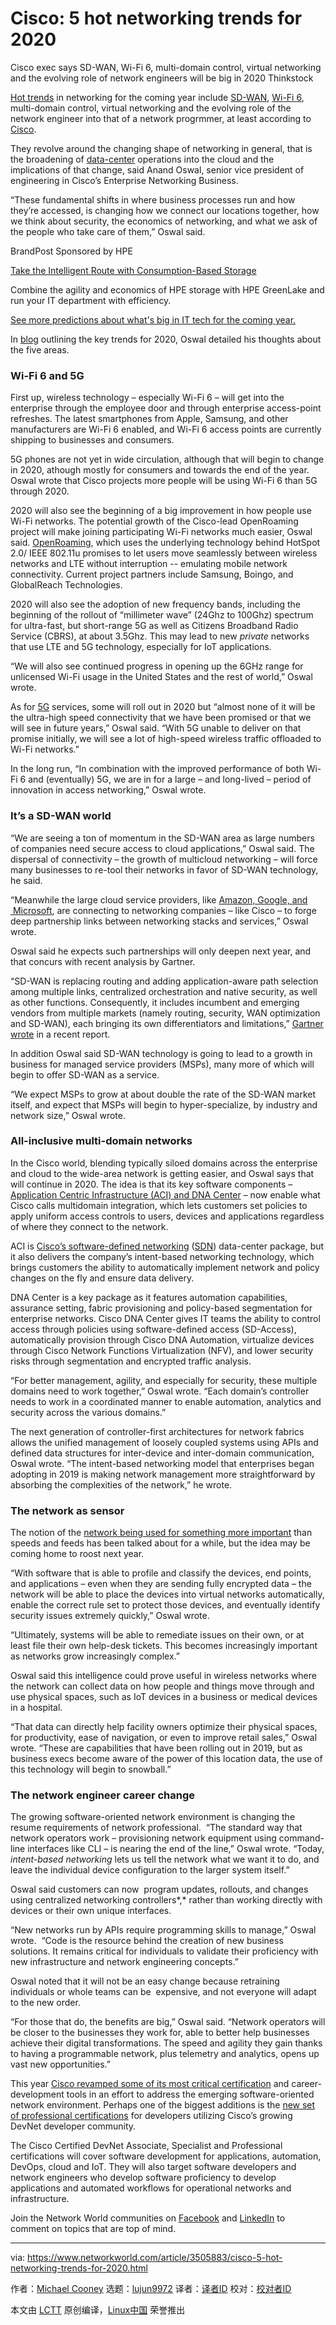 [#]: collector: (lujun9972)
[#]: translator: ( )
[#]: reviewer: ( )
[#]: publisher: ( )
[#]: url: ( )
[#]: subject: (Cisco: 5 hot networking trends for 2020)
[#]: via: (https://www.networkworld.com/article/3505883/cisco-5-hot-networking-trends-for-2020.html)
[#]: author: (Michael Cooney https://www.networkworld.com/author/Michael-Cooney/)

Cisco: 5 hot networking trends for 2020
======
Cisco exec says SD-WAN, Wi-Fi 6, multi-domain control, virtual networking and the evolving role of network engineers will be big in 2020
Thinkstock

[Hot trends][1] in networking for the coming year include [SD-WAN][2], [Wi-Fi 6][3], multi-domain control, virtual networking and the evolving role of the network engineer into that of a network progrmmer, at least according to [Cisco][4].

They revolve around the changing shape of networking in general, that is the broadening of [data-center][5] operations into the cloud and the implications of that change, said Anand Oswal, senior vice president of engineering in Cisco’s Enterprise Networking Business.

“These fundamental shifts in where business processes run and how they’re accessed, is changing how we connect our locations together, how we think about security, the economics of networking, and what we ask of the people who take care of them,” Oswal said.

[][6]

BrandPost Sponsored by HPE

[Take the Intelligent Route with Consumption-Based Storage][6]

Combine the agility and economics of HPE storage with HPE GreenLake and run your IT department with efficiency.

[See more predictions about what's big in IT tech for the coming year.][7]

In [blog][8] outlining the key trends for 2020, Oswal detailed his thoughts about the five areas.

### Wi-Fi 6 and 5G

First up, wireless technology – especially Wi-Fi 6 – will get into the enterprise through the employee door and through enterprise access-point refreshes. The latest smartphones from Apple, Samsung, and other manufacturers are Wi-Fi 6 enabled, and Wi-Fi 6 access points are currently shipping to businesses and consumers.

5G phones are not yet in wide circulation, although that will begin to change in 2020, athough mostly for consumers and towards the end of the year. Oswal wrote that Cisco projects more people will be using Wi-Fi 6 than 5G through 2020.  

2020 will also see the beginning of a big improvement in how people use Wi-Fi networks. The potential growth of the Cisco-lead OpenRoaming project will make joining participating Wi-Fi networks much easier, Oswal said. [OpenRoaming][9], which uses the underlying technology behind HotSpot 2.0/ IEEE 802.11u promises to let users move seamlessly between wireless networks and LTE without interruption -- emulating mobile network connectivity. Current project partners include Samsung, Boingo, and GlobalReach Technologies.

2020 will also see the adoption of new frequency bands, including the beginning of the rollout of “millimeter wave” (24Ghz to 100Ghz) spectrum for ultra-fast, but short-range 5G as well as Citizens Broadband Radio Service (CBRS), at about 3.5Ghz. This may lead to new _private_ networks that use LTE and 5G technology, especially for IoT applications.

“We will also see continued progress in opening up the 6GHz range for unlicensed Wi-Fi usage in the United States and the rest of world,” Oswal wrote.

As for [5G][10] services, some will roll out in 2020 but “almost none of it will be the ultra-high speed connectivity that we have been promised or that we will see in future years,” Oswal said. “With 5G unable to deliver on that promise initially, we will see a lot of high-speed wireless traffic offloaded to Wi-Fi networks.”

In the long run, “In combination with the improved performance of both Wi-Fi 6 and (eventually) 5G, we are in for a large – and long-lived – period of innovation in access networking,” Oswal wrote.

### It’s a SD-WAN world

“We are seeing a ton of momentum in the SD-WAN area as large numbers of companies need secure access to cloud applications,” Oswal said. The dispersal of connectivity – the growth of multicloud networking – will force many businesses to re-tool their networks in favor of SD-WAN technology, he said.

“Meanwhile the large cloud service providers, like [Amazon, Google, and  Microsoft][1], are connecting to networking companies – like Cisco – to forge deep partnership links between networking stacks and services,” Oswal wrote.  

Oswal said he expects such partnerships will only deepen next year, and that concurs with recent analysis by Gartner.  

“SD-WAN is replacing routing and adding application-aware path selection among multiple links, centralized orchestration and native security, as well as other functions. Consequently, it includes incumbent and emerging vendors from multiple markets (namely routing, security, WAN optimization and SD-WAN), each bringing its own differentiators and limitations,” [Gartner wrote][11] in a recent report.

In addition Oswal said SD-WAN technology is going to lead to a growth in business for managed service providers (MSPs), many more of which will begin to offer SD-WAN as a service.

“We expect MSPs to grow at about double the rate of the SD-WAN market itself, and expect that MSPs will begin to hyper-specialize, by industry and network size,” Oswal wrote.

### All-inclusive multi-domain networks

In the Cisco world, blending typically siloed domains across the enterprise and cloud to the wide-area network is getting easier, and Oswal says that will continue in 2020. The idea is that its key software components – [Application Centric Infrastructure (ACI) and DNA Center][12] – now enable what Cisco calls multidomain integration, which lets customers set policies to apply uniform access controls to users, devices and applications regardless of where they connect to the network.

ACI is [Cisco’s software-defined networking][13] ([SDN][13]) data-center package, but it also delivers the company’s intent-based networking technology, which brings customers the ability to automatically implement network and policy changes on the fly and ensure data delivery.

DNA Center is a key package as it features automation capabilities, assurance setting, fabric provisioning and policy-based segmentation for enterprise networks. Cisco DNA Center gives IT teams the ability to control access through policies using software-defined access (SD-Access), automatically provision through Cisco DNA Automation, virtualize devices through Cisco Network Functions Virtualization (NFV), and lower security risks through segmentation and encrypted traffic analysis.

“For better management, agility, and especially for security, these multiple domains need to work together,” Oswal wrote. “Each domain’s controller needs to work in a coordinated manner to enable automation, analytics and security across the various domains.”

The next generation of controller-first architectures for network fabrics allows the unified management of loosely coupled systems using APIs and defined data structures for inter-device and inter-domain communication, Oswal wrote. “The intent-based networking model that enterprises began adopting in 2019 is making network management more straightforward by absorbing the complexities of the network,” he wrote.

### The network as sensor

The notion of the [network being used for something more important][14] than speeds and feeds has been talked about for a while, but the idea may be coming home to roost next year. 

“With software that is able to profile and classify the devices, end points, and applications – even when they are sending fully encrypted data – the network will be able to place the devices into virtual networks automatically, enable the correct rule set to protect those devices, and eventually identify security issues extremely quickly,” Oswal wrote.

“Ultimately, systems will be able to remediate issues on their own, or at least file their own help-desk tickets. This becomes increasingly important as networks grow increasingly complex.”

Oswal said this intelligence could prove useful in wireless networks where the network can collect data on how people and things move through and use physical spaces, such as IoT devices in a business or medical devices in a hospital.

“That data can directly help facility owners optimize their physical spaces, for productivity, ease of navigation, or even to improve retail sales,” Oswal wrote. “These are capabilities that have been rolling out in 2019, but as business execs become aware of the power of this location data, the use of this technology will begin to snowball.”

### The network engineer career change

The growing software-oriented network environment is changing the resume requirements of network professional.  “The standard way that network operators work – provisioning network equipment using command-line interfaces like CLI – is nearing the end of the line,” Oswal wrote. “Today, _intent-based networking_ lets us tell the network what we want it to do, and leave the individual device configuration to the larger system itself.”

Oswal said customers can now  program updates, rollouts, and changes using centralized networking controllers*,* rather than working directly with devices or their own unique interfaces.

“New networks run by APIs require programming skills to manage,” Oswal wrote.  “Code is the resource behind the creation of new business solutions. It remains critical for individuals to validate their proficiency with new infrastructure and network engineering concepts.”

Oswal noted that it will not be an easy change because retraining individuals or whole teams can be  expensive, and not everyone will adapt to the new order.

“For those that do, the benefits are big,” Oswal said. “Network operators will be closer to the businesses they work for, able to better help businesses achieve their digital transformations. The speed and agility they gain thanks to having a programmable network, plus telemetry and analytics, opens up vast new opportunities.”

This year [Cisco revamped some of its most critical certification][15] and career-development tools in an effort to address the emerging software-oriented network environment. Perhaps one of the biggest additions is the [new set of professional certifications][16] for developers utilizing Cisco’s growing DevNet developer community.   

The Cisco Certified DevNet Associate, Specialist and Professional certifications will cover software development for applications, automation, DevOps, cloud and IoT. They will also target software developers and network engineers who develop software proficiency to develop applications and automated workflows for operational networks and infrastructure.   

Join the Network World communities on [Facebook][17] and [LinkedIn][18] to comment on topics that are top of mind.

--------------------------------------------------------------------------------

via: https://www.networkworld.com/article/3505883/cisco-5-hot-networking-trends-for-2020.html

作者：[Michael Cooney][a]
选题：[lujun9972][b]
译者：[译者ID](https://github.com/译者ID)
校对：[校对者ID](https://github.com/校对者ID)

本文由 [LCTT](https://github.com/LCTT/TranslateProject) 原创编译，[Linux中国](https://linux.cn/) 荣誉推出

[a]: https://www.networkworld.com/author/Michael-Cooney/
[b]: https://github.com/lujun9972
[1]: https://www.networkworld.com/article/3489938/what-s-hot-at-the-edge-for-2020-everything.html
[2]: https://www.networkworld.com/article/3031279/sd-wan-what-it-is-and-why-you-ll-use-it-one-day.html
[3]: https://www.networkworld.com/article/3258807/what-is-802-11ax-wi-fi-and-what-will-it-mean-for-802-11ac.html
[4]: https://www.networkworld.com/article/3487831/what-s-hot-for-cisco-in-2020.html
[5]: https://www.networkworld.com/article/3223692/what-is-a-data-centerhow-its-changed-and-what-you-need-to-know.html
[6]: https://www.networkworld.com/article/3440100/take-the-intelligent-route-with-consumption-based-storage.html?utm_source=IDG&utm_medium=promotions&utm_campaign=HPE20773&utm_content=sidebar ( Take the Intelligent Route with Consumption-Based Storage)
[7]: https://www.networkworld.com/article/3488562/whats-big-in-it-tech-for-the-coming-year.html
[8]: https://blogs.cisco.com/enterprise/enterprise-networking-in-2020-5-trends-to-watch
[9]: https://blogs.cisco.com/wireless/openroaming-seamless-across-wi-fi-6-and-5g?oid=psten016624
[10]: https://www.networkworld.com/article/3203489/what-is-5g-how-is-it-better-than-4g.html
[11]: https://www.networkworld.com/article/3489480/secure-sd-wan-the-security-vendors-and-their-sd-wan-offerings.html
[12]: https://www.networkworld.com/article/3401523/cisco-software-to-make-networks-smarter-safer-more-manageable.html
[13]: https://www.networkworld.com/article/3209131/what-sdn-is-and-where-its-going.html
[14]: https://www.networkworld.com/article/3400382/cisco-will-use-aiml-to-boost-intent-based-networking.html
[15]: https://www.networkworld.com/article/3401524/cisco-launches-a-developer-community-cert-program.html
[16]: https://www.networkworld.com/article/3446044/are-new-cisco-certs-too-much-network-pros-react.html
[17]: https://www.facebook.com/NetworkWorld/
[18]: https://www.linkedin.com/company/network-world
